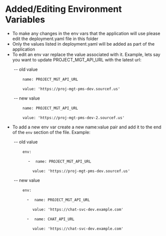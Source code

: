 # Added/Editing Environment Variables

- To make any changes in the env vars that the application will use please edit the deployment.yaml file in this folder
- Only the values listed in deployment.yaml will be added as part of the application
- To edit an env var replace the value associated with it. Example, lets say you want to update PROJECT_MGT_API_URL with the latest url:

&ensp;&ensp;&ensp;&ensp;-- old value

  &ensp;&ensp;&ensp;&ensp;&ensp;&ensp;&ensp;&ensp;`name: PROJECT_MGT_API_URL`
  
  &ensp;&ensp;&ensp;&ensp;&ensp;&ensp;&ensp;&ensp;`value: 'https://proj-mgt-pms-dev.sourcef.us'`
   
&ensp;&ensp;&ensp;&ensp;-- new value

  &ensp;&ensp;&ensp;&ensp;&ensp;&ensp;&ensp;&ensp;`name: PROJECT_MGT_API_URL`
  
  &ensp;&ensp;&ensp;&ensp;&ensp;&ensp;&ensp;&ensp;`value: 'https://proj-mgt-pms-dev-2.sourcef.us'`
  
- To add a new env var create a new name:value pair and add it to the end of the `env` section of the file. Example:

&ensp;&ensp;&ensp;&ensp;-- old value

   &ensp;&ensp;&ensp;&ensp;&ensp;&ensp;&ensp;&ensp;`env:`
   
   &ensp;&ensp;&ensp;&ensp;&ensp;&ensp;&ensp;&ensp; &ensp;&ensp;-&ensp;&ensp; `name: PROJECT_MGT_API_URL`
   
   &ensp;&ensp;&ensp;&ensp;&ensp;&ensp;&ensp;&ensp;&ensp;&ensp;&ensp;&ensp; `value: 'https://proj-mgt-pms-dev.sourcef.us'`
   
&ensp;&ensp;&ensp;&ensp;-- new value
   
   &ensp;&ensp;&ensp;&ensp;&ensp;&ensp;&ensp;&ensp;`env:`
   
   &ensp;&ensp;&ensp;&ensp;&ensp;&ensp;&ensp;&ensp;&ensp;&ensp;-&ensp;&ensp; `name: PROJECT_MGT_API_URL`
   
   &ensp;&ensp;&ensp;&ensp;&ensp;&ensp;&ensp;&ensp;&ensp;&ensp;&ensp;&ensp; `value: 'https://chat-svc-dev.example.com'`
   
   &ensp;&ensp;&ensp;&ensp;&ensp;&ensp;&ensp;&ensp;&ensp;&ensp;-&ensp;&ensp; `name: CHAT_API_URL`
   
   &ensp;&ensp;&ensp;&ensp;&ensp;&ensp;&ensp;&ensp;&ensp;&ensp;&ensp;&ensp; `value: 'https://chat-svc-dev.example.com'`
